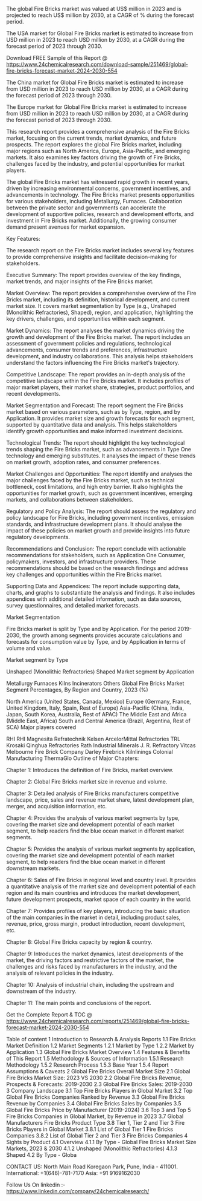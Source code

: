 The global Fire Bricks market was valued at US$ million in 2023 and is projected to reach US$ million by 2030, at a CAGR of % during the forecast period.

The USA market for Global Fire Bricks market is estimated to increase from USD million in 2023 to reach USD million by 2030, at a CAGR during the forecast period of 2023 through 2030.

Download FREE Sample of this Report @ https://www.24chemicalresearch.com/download-sample/251469/global-fire-bricks-forecast-market-2024-2030-554

The China market for Global Fire Bricks market is estimated to increase from USD million in 2023 to reach USD million by 2030, at a CAGR during the forecast period of 2023 through 2030.

The Europe market for Global Fire Bricks market is estimated to increase from USD million in 2023 to reach USD million by 2030, at a CAGR during the forecast period of 2023 through 2030.

This research report provides a comprehensive analysis of the Fire Bricks market, focusing on the current trends, market dynamics, and future prospects. The report explores the global Fire Bricks market, including major regions such as North America, Europe, Asia-Pacific, and emerging markets. It also examines key factors driving the growth of Fire Bricks, challenges faced by the industry, and potential opportunities for market players.

The global Fire Bricks market has witnessed rapid growth in recent years, driven by increasing environmental concerns, government incentives, and advancements in technology. The Fire Bricks market presents opportunities for various stakeholders, including Metallurgy, Furnaces. Collaboration between the private sector and governments can accelerate the development of supportive policies, research and development efforts, and investment in Fire Bricks market. Additionally, the growing consumer demand present avenues for market expansion.

Key Features:

The research report on the Fire Bricks market includes several key features to provide comprehensive insights and facilitate decision-making for stakeholders.

Executive Summary: The report provides overview of the key findings, market trends, and major insights of the Fire Bricks market.

Market Overview: The report provides a comprehensive overview of the Fire Bricks market, including its definition, historical development, and current market size. It covers market segmentation by Type (e.g., Unshaped (Monolithic Refractories), Shaped), region, and application, highlighting the key drivers, challenges, and opportunities within each segment.

Market Dynamics: The report analyses the market dynamics driving the growth and development of the Fire Bricks market. The report includes an assessment of government policies and regulations, technological advancements, consumer trends and preferences, infrastructure development, and industry collaborations. This analysis helps stakeholders understand the factors influencing the Fire Bricks market's trajectory.

Competitive Landscape: The report provides an in-depth analysis of the competitive landscape within the Fire Bricks market. It includes profiles of major market players, their market share, strategies, product portfolios, and recent developments.

Market Segmentation and Forecast: The report segment the Fire Bricks market based on various parameters, such as by Type, region, and by Application. It provides market size and growth forecasts for each segment, supported by quantitative data and analysis. This helps stakeholders identify growth opportunities and make informed investment decisions.

Technological Trends: The report should highlight the key technological trends shaping the Fire Bricks market, such as advancements in Type One technology and emerging substitutes. It analyses the impact of these trends on market growth, adoption rates, and consumer preferences.

Market Challenges and Opportunities: The report identify and analyses the major challenges faced by the Fire Bricks market, such as technical bottleneck, cost limitations, and high entry barrier. It also highlights the opportunities for market growth, such as government incentives, emerging markets, and collaborations between stakeholders.

Regulatory and Policy Analysis: The report should assess the regulatory and policy landscape for Fire Bricks, including government incentives, emission standards, and infrastructure development plans. It should analyse the impact of these policies on market growth and provide insights into future regulatory developments.

Recommendations and Conclusion: The report conclude with actionable recommendations for stakeholders, such as Application One Consumer, policymakers, investors, and infrastructure providers. These recommendations should be based on the research findings and address key challenges and opportunities within the Fire Bricks market.

Supporting Data and Appendices: The report include supporting data, charts, and graphs to substantiate the analysis and findings. It also includes appendices with additional detailed information, such as data sources, survey questionnaires, and detailed market forecasts.

Market Segmentation

Fire Bricks market is split by Type and by Application. For the period 2019-2030, the growth among segments provides accurate calculations and forecasts for consumption value by Type, and by Application in terms of volume and value.

Market segment by Type

Unshaped (Monolithic Refractories)
Shaped
Market segment by Application

Metallurgy
Furnaces
Kilns
Incinerators
Others
Global Fire Bricks Market Segment Percentages, By Region and Country, 2023 (%)

North America (United States, Canada, Mexico)
Europe (Germany, France, United Kingdom, Italy, Spain, Rest of Europe)
Asia-Pacific (China, India, Japan, South Korea, Australia, Rest of APAC)
The Middle East and Africa (Middle East, Africa)
South and Central America (Brazil, Argentina, Rest of SCA)
Major players covered

RHI
RHI Magnesita
Refratechnik
Kelsen
ArcelorMittal Refractories
TRL Krosaki
Qinghua Refractories
Rath
Industrial Minerals
J. R. Refractory
Vitcas
Melbourne Fire Brick Company
Darley Firebrick
Kilnlinings
Colonial Manufacturing
ThermaGlo
Outline of Major Chapters:

Chapter 1: Introduces the definition of Fire Bricks, market overview.

Chapter 2: Global Fire Bricks market size in revenue and volume.

Chapter 3: Detailed analysis of Fire Bricks manufacturers competitive landscape, price, sales and revenue market share, latest development plan, merger, and acquisition information, etc.

Chapter 4: Provides the analysis of various market segments by type, covering the market size and development potential of each market segment, to help readers find the blue ocean market in different market segments.

Chapter 5: Provides the analysis of various market segments by application, covering the market size and development potential of each market segment, to help readers find the blue ocean market in different downstream markets.

Chapter 6: Sales of Fire Bricks in regional level and country level. It provides a quantitative analysis of the market size and development potential of each region and its main countries and introduces the market development, future development prospects, market space of each country in the world.

Chapter 7: Provides profiles of key players, introducing the basic situation of the main companies in the market in detail, including product sales, revenue, price, gross margin, product introduction, recent development, etc.

Chapter 8: Global Fire Bricks capacity by region & country.

Chapter 9: Introduces the market dynamics, latest developments of the market, the driving factors and restrictive factors of the market, the challenges and risks faced by manufacturers in the industry, and the analysis of relevant policies in the industry.

Chapter 10: Analysis of industrial chain, including the upstream and downstream of the industry.

Chapter 11: The main points and conclusions of the report.

Get the Complete Report & TOC @ https://www.24chemicalresearch.com/reports/251469/global-fire-bricks-forecast-market-2024-2030-554

Table of content
1 Introduction to Research & Analysis Reports
1.1 Fire Bricks Market Definition
1.2 Market Segments
1.2.1 Market by Type
1.2.2 Market by Application
1.3 Global Fire Bricks Market Overview
1.4 Features & Benefits of This Report
1.5 Methodology & Sources of Information
1.5.1 Research Methodology
1.5.2 Research Process
1.5.3 Base Year
1.5.4 Report Assumptions & Caveats
2 Global Fire Bricks Overall Market Size
2.1 Global Fire Bricks Market Size: 2023 VS 2030
2.2 Global Fire Bricks Revenue, Prospects & Forecasts: 2019-2030
2.3 Global Fire Bricks Sales: 2019-2030
3 Company Landscape
3.1 Top Fire Bricks Players in Global Market
3.2 Top Global Fire Bricks Companies Ranked by Revenue
3.3 Global Fire Bricks Revenue by Companies
3.4 Global Fire Bricks Sales by Companies
3.5 Global Fire Bricks Price by Manufacturer (2019-2024)
3.6 Top 3 and Top 5 Fire Bricks Companies in Global Market, by Revenue in 2023
3.7 Global Manufacturers Fire Bricks Product Type
3.8 Tier 1, Tier 2 and Tier 3 Fire Bricks Players in Global Market
3.8.1 List of Global Tier 1 Fire Bricks Companies
3.8.2 List of Global Tier 2 and Tier 3 Fire Bricks Companies
4 Sights by Product
4.1 Overview
4.1.1 By Type - Global Fire Bricks Market Size Markets, 2023 & 2030
4.1.2 Unshaped (Monolithic Refractories)
4.1.3 Shaped
4.2 By Type - Globa

CONTACT US:
North Main Road Koregaon Park, Pune, India - 411001.
International: +1(646)-781-7170
Asia: +91 9169162030

Follow Us On linkedin :- https://www.linkedin.com/company/24chemicalresearch/
